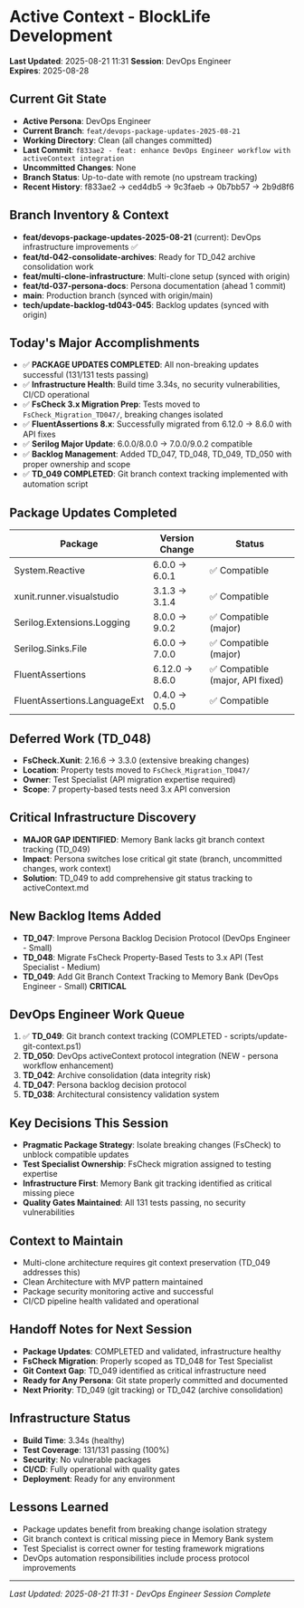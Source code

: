 # Active Context - BlockLife Development

**Last Updated**: 2025-08-21 11:31
**Session**: DevOps Engineer  
**Expires**: 2025-08-28

## Current Git State
- **Active Persona**: DevOps Engineer
- **Current Branch**: `feat/devops-package-updates-2025-08-21`
- **Working Directory**: Clean (all changes committed)
- **Last Commit**: `f833ae2 - feat: enhance DevOps Engineer workflow with activeContext integration`
- **Uncommitted Changes**: None
- **Branch Status**: Up-to-date with remote (no upstream tracking)
- **Recent History**: f833ae2 → ced4db5 → 9c3faeb → 0b7bb57 → 2b9d8f6

## Branch Inventory & Context
- **feat/devops-package-updates-2025-08-21** (current): DevOps infrastructure improvements ✅
- **feat/td-042-consolidate-archives**: Ready for TD_042 archive consolidation work
- **feat/multi-clone-infrastructure**: Multi-clone setup (synced with origin)
- **feat/td-037-persona-docs**: Persona documentation (ahead 1 commit)
- **main**: Production branch (synced with origin/main)
- **tech/update-backlog-td043-045**: Backlog updates (synced with origin)

## Today's Major Accomplishments
- ✅ **PACKAGE UPDATES COMPLETED**: All non-breaking updates successful (131/131 tests passing)
- ✅ **Infrastructure Health**: Build time 3.34s, no security vulnerabilities, CI/CD operational
- ✅ **FsCheck 3.x Migration Prep**: Tests moved to `FsCheck_Migration_TD047/`, breaking changes isolated
- ✅ **FluentAssertions 8.x**: Successfully migrated from 6.12.0 → 8.6.0 with API fixes
- ✅ **Serilog Major Update**: 6.0.0/8.0.0 → 7.0.0/9.0.2 compatible
- ✅ **Backlog Management**: Added TD_047, TD_048, TD_049, TD_050 with proper ownership and scope
- ✅ **TD_049 COMPLETED**: Git branch context tracking implemented with automation script

## Package Updates Completed
| Package | Version Change | Status |
|---------|---------------|--------|
| System.Reactive | 6.0.0 → 6.0.1 | ✅ Compatible |
| xunit.runner.visualstudio | 3.1.3 → 3.1.4 | ✅ Compatible |
| Serilog.Extensions.Logging | 8.0.0 → 9.0.2 | ✅ Compatible (major) |
| Serilog.Sinks.File | 6.0.0 → 7.0.0 | ✅ Compatible (major) |
| FluentAssertions | 6.12.0 → 8.6.0 | ✅ Compatible (major, API fixed) |
| FluentAssertions.LanguageExt | 0.4.0 → 0.5.0 | ✅ Compatible |

## Deferred Work (TD_048)
- **FsCheck.Xunit**: 2.16.6 → 3.3.0 (extensive breaking changes)
- **Location**: Property tests moved to `FsCheck_Migration_TD047/`
- **Owner**: Test Specialist (API migration expertise required)
- **Scope**: 7 property-based tests need 3.x API conversion

## Critical Infrastructure Discovery
- **MAJOR GAP IDENTIFIED**: Memory Bank lacks git branch context tracking (TD_049)
- **Impact**: Persona switches lose critical git state (branch, uncommitted changes, work context)
- **Solution**: TD_049 to add comprehensive git status tracking to activeContext.md

## New Backlog Items Added
- **TD_047**: Improve Persona Backlog Decision Protocol (DevOps Engineer - Small)
- **TD_048**: Migrate FsCheck Property-Based Tests to 3.x API (Test Specialist - Medium)  
- **TD_049**: Add Git Branch Context Tracking to Memory Bank (DevOps Engineer - Small) **CRITICAL**

## DevOps Engineer Work Queue
1. ✅ **TD_049**: Git branch context tracking (COMPLETED - scripts/update-git-context.ps1)
2. **TD_050**: DevOps activeContext protocol integration (NEW - persona workflow enhancement)
3. **TD_042**: Archive consolidation (data integrity risk)
4. **TD_047**: Persona backlog decision protocol
5. **TD_038**: Architectural consistency validation system

## Key Decisions This Session
- **Pragmatic Package Strategy**: Isolate breaking changes (FsCheck) to unblock compatible updates
- **Test Specialist Ownership**: FsCheck migration assigned to testing expertise
- **Infrastructure First**: Memory Bank git tracking identified as critical missing piece
- **Quality Gates Maintained**: All 131 tests passing, no security vulnerabilities

## Context to Maintain
- Multi-clone architecture requires git context preservation (TD_049 addresses this)
- Clean Architecture with MVP pattern maintained
- Package security monitoring active and successful
- CI/CD pipeline health validated and operational

## Handoff Notes for Next Session
- **Package Updates**: COMPLETED and validated, infrastructure healthy
- **FsCheck Migration**: Properly scoped as TD_048 for Test Specialist
- **Git Context Gap**: TD_049 identified as critical infrastructure need
- **Ready for Any Persona**: Git state properly committed and documented
- **Next Priority**: TD_049 (git tracking) or TD_042 (archive consolidation)

## Infrastructure Status
- **Build Time**: 3.34s (healthy)
- **Test Coverage**: 131/131 passing (100%)
- **Security**: No vulnerable packages
- **CI/CD**: Fully operational with quality gates
- **Deployment**: Ready for any environment

## Lessons Learned
- Package updates benefit from breaking change isolation strategy
- Git branch context is critical missing piece in Memory Bank system
- Test Specialist is correct owner for testing framework migrations
- DevOps automation responsibilities include process protocol improvements

---
*Last Updated: 2025-08-21 11:31 - DevOps Engineer Session Complete*